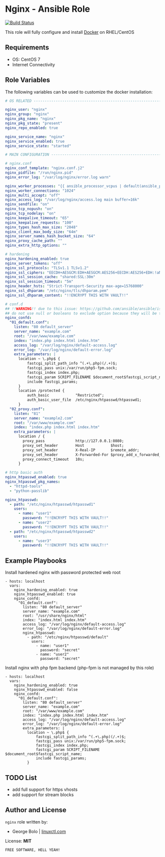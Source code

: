 Nginx - Ansible Role
=========

[![Build Status](https://travis-ci.org/gbolo/ansible-role-nginx.svg?branch=master)](https://travis-ci.org/gbolo/ansible-role-nginx)

This role will fully configure and install [Docker](http://nginx.org/) on RHEL/CentOS

Requirements
------------

- OS: CentOS 7
- Internet Connectivity

Role Variables
--------------

The following variables can be used to customize the docker installation:
```yaml
# OS RELATED -------------------------------------------------------------------

nginx_user: "nginx"
nginx_group: "nginx"
nginx_pkg_name: "nginx"
nginx_pkg_state: "present"
nginx_repo_enabled: true

nginx_service_name: "nginx"
nginx_service_enabled: true
nginx_service_state: "started"

# MAIN CONFIGURATION -----------------------------------------------------------

# nginx.conf
nginx_conf_template: "nginx.conf.j2"
nginx_pidfile: "/run/nginx.pid"
nginx_error_log: "/var/log/nginx/error.log warn"

nginx_worker_processes: "{{ ansible_processor_vcpus | default(ansible_processor_count) }}"
nginx_worker_connections: "1024"
nginx_multi_accept: "off"
nginx_access_log: "/var/log/nginx/access.log main buffer=16k"
nginx_sendfile: "on"
nginx_tcp_nopush: "on"
nginx_tcp_nodelay: "on"
nginx_keepalive_timeout: "65"
nginx_keepalive_requests: "100"
nginx_types_hash_max_size: "2048"
nginx_client_max_body_size: "64m"
nginx_server_names_hash_bucket_size: "64"
nginx_proxy_cache_path: ""
nginx_extra_http_options: ""

# hardening
nginx_hardening_enabled: true
nginx_server_tokens: "off"
nginx_ssl_protocols: "TLSv1.1 TLSv1.2"
nginx_ssl_ciphers: "EECDH+AESGCM:EDH+AESGCM:AES256+EECDH:AES256+EDH:!aNULL:!MD5"
nginx_ssl_session_cache: "shared:SSL:30m"
nginx_ssl_session_timeout: "5m"
nginx_header_hsts: "Strict-Transport-Security max-age=15768000"
nginx_ssl_dhparam: "/etc/nginx/tls/dhparam.pem"
nginx_ssl_dhparam_content: "!!ENCRYPT THIS WITH VAULT!!"

# conf.d
## !!WARNING!! due to this issue: https://github.com/ansible/ansible/issues/17159
## do not use null or booleans to exclude option because they will be turned into strings
nginx_confd:
  "01_default.conf":
    listen: "80 default_server"
    server_name: "example.com"
    root: "/var/www/example.com"
    index: "index.php index.html index.htm"
    access_log: "/var/log/nginx/default-access.log"
    error_log: "/var/log/nginx/default-error.log"
    extra_parameters: |
      location ~ \.php$ {
          fastcgi_split_path_info ^(.+\.php)(/.+)$;
          fastcgi_pass unix:/var/run/php5-fpm.sock;
          fastcgi_index index.php;
          fastcgi_param SCRIPT_FILENAME $document_root$fastcgi_script_name;
          include fastcgi_params;
      }
      location /protected {
          auth_basic            "Restricted";
          auth_basic_user_file  /etc/nginx/htpasswd/htpasswd1;
      }
  "02_proxy.conf":
    listen: "81"
    server_name: "example2.com"
    root: "/var/www/example.com"
    index: "index.php index.html index.htm"
    extra_parameters: |
      location / {
        proxy_pass              http://127.0.0.1:8080;
        proxy_set_header        Host            $host;
        proxy_set_header        X-Real-IP       $remote_addr;
        proxy_set_header        X-Forwarded-For $proxy_add_x_forwarded_for;
        proxy_connect_timeout   10s;
      }

# http basic auth
nginx_htpasswd_enabled: true
nginx_htpasswd_pkg_names:
  - "httpd-tools"
  - "python-passlib"

nginx_htpasswd:
  - path: "/etc/nginx/htpasswd/htpasswd1"
    users:
      - name: "user1"
        password: "!!ENCRYPT THIS WITH VAULT!!"
      - name: "user2"
        password: "!!ENCRYPT THIS WITH VAULT!!"
  - path: "/etc/nginx/htpasswd/htpasswd2"
    users:
      - name: "user3"
        password: "!!ENCRYPT THIS WITH VAULT!!"
```

Example Playbooks
----------------

Install hardened nginx with password protected web root
```
- hosts: localhost
  vars:
    nginx_hardening_enabled: true
    nginx_htpasswd_enabled: true
    nginx_confd:
      "01_default.conf":
        listen: "80 default_server"
        server_name: "example.com"
        root: "/usr/share/nginx/html"
        index: "index.html index.htm"
        access_log: "/var/log/nginx/default-access.log"
        error_log: "/var/log/nginx/default-error.log"
        nginx_htpasswd:
          - path: "/etc/nginx/htpasswd/default"
            users:
              - name: "user1"
                password: "secret"
              - name: "user2"
                password: "secret"
```
Install nginx with php fpm backend (php-fpm is not managed by this role)
```
- hosts: localhost
  vars:
    nginx_hardening_enabled: true
    nginx_htpasswd_enabled: false
    nginx_confd:
      "01_default.conf":
        listen: "80 default_server"
        server_name: "example.com"
        root: "/var/www/example.com"
        index: "index.php index.html index.htm"
        access_log: "/var/log/nginx/default-access.log"
        error_log: "/var/log/nginx/default-error.log"
        extra_parameters: |
          location ~ \.php$ {
              fastcgi_split_path_info ^(.+\.php)(/.+)$;
              fastcgi_pass unix:/var/run/php5-fpm.sock;
              fastcgi_index index.php;
              fastcgi_param SCRIPT_FILENAME $document_root$fastcgi_script_name;
              include fastcgi_params;
          }
```

TODO List
----------------
- add full support for https vhosts
- add support for stream blocks

Author and License
-------
`nginx` role written by:
- George Bolo | [linuxctl.com](https://linuxctl.com)

License: **MIT**

`FREE SOFTWARE, HELL YEAH!`
